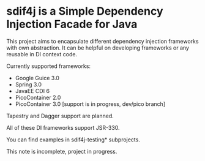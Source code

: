 sdif4j is a Simple Dependency Injection Facade for Java
======

This project aims to encapsulate different dependency injection frameworks with own abstraction.
It can be helpful on developing frameworks or any reusable in DI context code.

Currently supported frameworks:
* Google Guice 3.0
* Spring 3.0
* JavaEE CDI 6
* PicoContainer 2.0
* PicoContainer 3.0 [support is in progress, dev/pico branch]

Tapestry and Dagger support are planned.

All of these DI frameworks support JSR-330.

You can find examples in sdif4j-testing* subprojects.

This note is incomplete, project in progress.
